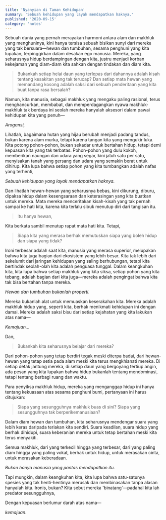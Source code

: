 ```yaml
---
title: 'Nyanyian di Taman Kehidupan'
summary: 'Sebuah kehidupan yang layak mendapatkan haknya.'
published: '2020-09-15'
category: 'notes'
---
```


Sebuah dunia yang pernah merayakan harmoni antara alam dan makhluk yang menghuninya, kini hanya tersisa sebuah bisikan sunyi dari mereka yang tak bersuara—hewan dan tumbuhan, sesama penghuni yang kita lupakan, terpinggirkan dalam desakan ego manusia. Mereka, yang seharusnya hidup berdampingan dengan kita, justru menjadi korban kekejaman yang diam-diam kita sahkan dengan tindakan dan diam kita.

> Bukankah setiap helai daun yang terlepas dari dahannya adalah kisah tentang kesakitan yang tak terucap? Dan setiap mata hewan yang memandang kosong adalah saksi dari sebuah penderitaan yang kita buat tanpa rasa bersalah?

Namun, kita manusia, sebagai makhluk yang mengaku paling rasional, terus menghancurkan, membabat, dan memperdagangkan nyawa makhluk-makhluk tak berdaya ini seolah mereka hanyalah aksesori dalam pawai kehidupan kita yang penuh—

*Arogansi,*

Lihatlah, bagaimana hutan yang hijau berubah menjadi padang tandus, bukan karena alam murka, tetapi karena tangan kita yang mengukir luka. Kita potong pohon-pohon, bukan sekadar untuk bertahan hidup, tetapi demi kepuasan kita yang tak terbatas. Pohon-pohon yang dulu kokoh, memberikan naungan dan udara yang segar, kini jatuh satu per satu, menyisakan tanah yang gersang dan udara yang semakin berat untuk dihirup. Kita lupa bahwa setiap pohon yang kita tumbangkan adalah nafas yang terhenti,

*Sebuah kehidupan yang layak mendapatkan haknya.*

Dan lihatlah hewan-hewan yang seharusnya bebas, kini dikurung, diburu, dipaksa hidup dalam kesengsaraan dan keterasingan yang kita buatkan untuk mereka. Mata mereka menceritakan kisah-kisah yang tak pernah sampai ke hati kita, karena kita terlalu sibuk menutup diri dari tangisan itu.

> Itu hanya hewan,

Kita berkata sambil menutup rapat mata hati kita. Tetapi,

> Siapa kita yang merasa berhak memutuskan siapa yang boleh hidup dan siapa yang tidak?

Ironi terbesar adalah saat kita, manusia yang merasa superior, melupakan bahwa kita juga bagian dari ekosistem yang lebih besar. Kita tak lebih dari sekelumit dari jaringan kehidupan yang saling berhubungan, tetapi kita bertindak seolah-olah kita adalah penguasa tunggal. Dalam keangkuhan kita, kita lupa bahwa setiap makhluk yang kita siksa, setiap pohon yang kita tebang, adalah bagian dari kita juga—mereka adalah pengingat bahwa kita tak bisa bertahan tanpa mereka. 

*Hewan dan tumbuhan bukanlah properti.*

Mereka bukanlah alat untuk memuaskan keserakahan kita. Mereka adalah makhluk hidup yang, seperti kita, berhak menikmati kehidupan ini dengan damai. Mereka adalah saksi bisu dari setiap kejahatan yang kita lakukan atas nama—

*Kemajuan...*

Dan,

> Bukankah kita seharusnya belajar dari mereka?

Dari pohon-pohon yang tetap berdiri tegak meski diterpa badai, dari hewan-hewan yang tetap setia pada alam meski kita terus mengkhianati mereka. Di setiap detak jantung mereka, di setiap daun yang bergoyang tertiup angin, ada pesan yang kita lupakan bahwa hidup bukanlah tentang mendominasi, tetapi tentang berbagi ruang dan waktu.

Para penyiksa makhluk hidup, mereka yang menganggap hidup ini hanya tentang kekuasaan atas sesama penghuni bumi, pertanyaan ini harus ditujukan:

> Siapa yang sesungguhnya makhluk buas di sini? Siapa yang sesungguhnya tak berperikemanusiaan?

Dalam diam hewan dan tumbuhan, kita seharusnya mendengar suara yang lebih keras daripada teriakan kita sendiri. Suara keadilan, suara hidup yang berhak dihidupi, suara keberanian mereka untuk tetap bertahan meski kita terus menyakiti.

Semua makhluk, dari yang terkecil hingga yang terbesar, dari yang paling diam hingga yang paling vokal, berhak untuk hidup, untuk merasakan cinta, untuk merasakan keberadaan.

*Bukan hanya manusia yang pantas mendapatkan itu.*

Tapi mungkin, dalam keangkuhan kita, kita lupa bahwa satu-satunya spesies yang tak henti-hentinya merusak dan membinasakan tanpa alasan hanyalah kita. Ironis, bukan? Kita sebut mereka 'binatang'—padahal kita lah predator sesungguhnya,

Dengan kepuasan berlumur darah atas nama—

*kemajuan*.
